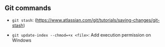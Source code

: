 ## Git commands
* ```git stash```: (https://www.atlassian.com/git/tutorials/saving-changes/git-stash)


* ```git update-index --chmod=+x <file>```: Add execution permission on Windows
